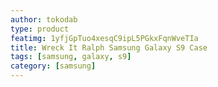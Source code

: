 ```yaml
---
author: tokodab
type: product
featimg: 1yfjGpTuo4xesqC9ipL5PGkxFqnWveTIa
title: Wreck It Ralph Samsung Galaxy S9 Case
tags: [samsung, galaxy, s9]
category: [samsung]
---
```

